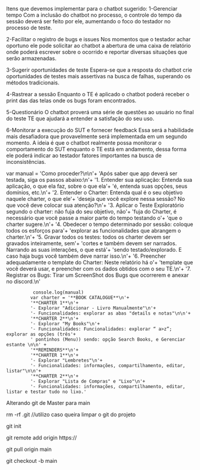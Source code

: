 Itens que devemos implementar para o chatbot sugerido:
1-Gerenciar tempo
Com a inclusão do chatbot no processo, o controle do tempo da sessão deverá ser feito por ele, aumentando o foco do testador no processo de teste.

2-Facilitar o registro de bugs e issues
Nos momentos que o testador achar oportuno ele  pode solicitar ao chatbot a abertura de uma caixa de relatório onde poderá escrever sobre o ocorrido e reportar diversas situações que serão armazenadas.

3-Sugerir oportunidades de teste
Espera-se que a resposta do chatbot crie oportunidades de testes mais assertivas na busca de falhas, superando os métodos tradicionais.

4-Rastrear a sessão
Enquanto o TE é aplicado o chatbot poderá receber o print das das telas onde os bugs foram encontrados.

5-Questionário
O chatbot proverá uma série de questões ao usuário no final do teste TE que ajudará a entender a satisfação do seu uso.


6-Monitorar a execução do SUT e fornecer feedback 
Essa será a habilidade mais desafiadora que provavelmente será implementada em um segundo momento. A ideia é que o chatbot realmente possa monitorar o comportamento do SUT enquanto o TE está em andamento, dessa forma ele poderá indicar ao testador fatores importantes na busca de inconsistências.  	



var manual = 'Como proceder?\n\n'+
			 'Após saber que app deverá ser testada, siga os passos abaixo:\n'+
			 '1. Entender sua aplicação: Entenda sua aplicação, o que ela faz, sobre o que ela'+
			 'é, entenda suas opções, seus domínios, etc.\n'+
			 '2. Entender o Charter: Entenda qual é o seu objetivo naquele charter, o que ele'+
			 'deseja que você explore nessa sessão? No que você deve colocar sua atenção?\n'+
			 '3. Aplicar o Teste Exploratório segundo o charter: não fuja do seu objetivo, não'+
			 'fuja do Charter, é necessário que você passe a maior parte do tempo testando o'+
			 'que o charter sugere.\n'+
			 '4. Obedecer o tempo determinado por sessão: coloque todos os esforços para'+
			 'explorar as funcionalidades que abrangem o charter.\n'+
			 '5. Gravar todos os testes: todos os charter devem ser gravados inteiramente, sem'+
			 'cortes e também devem ser narrados. Narrando as suas interações, o que está'+
			 'sendo testado/explorado. E caso haja bugs você também deve narrar isso.\n'+
			 '6. Preencher adequadamente o template do Charter: Neste relatório há o'+
			 'template que você deverá usar, e preencher com os dados obtidos com o seu TE.\n'+
			 '7. Registrar os Bugs: Tirar um ScreenShot dos Bugs que ocorrerem e anexar no discord.\n'

              console.log(manual)
			 var charter = '**BOOK CATALOGUE**\n'+
			 '**CHARTER 1**\n'+
			 '- Explorar "Adicionar - Livro Manualmente"\n'+
			 '- Funcionalidades: explorar as abas "details e notas"\n\n'+
			 '**CHARTER 2**\n'+
			 '- Explorar "My Books"\n'+
			 '- Funcionalidades: Funcionalidades: explorar “ a>z”; explorar as opções (três'+
			 ' pontinhos (Menu)) sendo: opção Search Books, e Gerenciar estante \n\n' +
			 '**REMINDERS**\n'+
			 '**CHARTER 1**\n'+
			 '- Explorar "Lembretes"\n'+
			 '- Funcionalidades: informações, compartilhamento, editar, listar"\n\n'+
			 '**CHARTER 2**\n'+
			 '- Explorar "Lista de Compras" e "Lixo"\n'+
			 '- Funcionalidades: informações, compartilhamento, editar, listar e testar tudo no lixo.' 

Alterando git de Master para main

rm -rf .git //utilizo caso queira limpar o git do projeto

git init

git remote add origin  https://

git pull origin main

git checkout -b main
